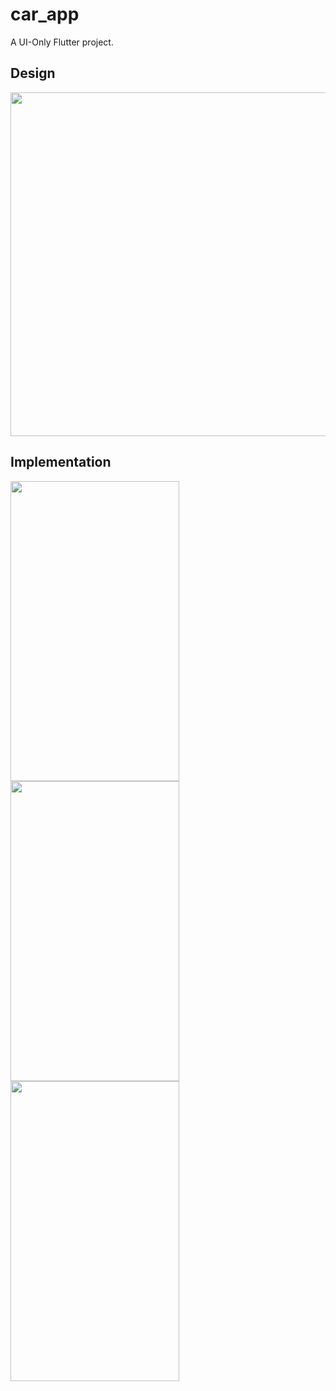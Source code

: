 # car_app

A UI-Only Flutter project.

## Design

<img src="https://github.com/user-attachments/assets/c4918c19-a3d8-424a-a188-388ce058cf65" width="800" height="550">

## Implementation

<div class="flex">
  <img src="https://github.com/user-attachments/assets/8a03548a-50a6-44dd-8607-5e0e4de30631" width="270" height="480">
  <img src="https://github.com/user-attachments/assets/12ea285c-c493-4736-b5b9-2497556dd91a" width="270" height="480">
  <img src="https://github.com/user-attachments/assets/9c1f4e13-4a60-4173-9495-2b3b1414fdfe" width="270" height="480">
</div>
